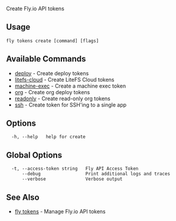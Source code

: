 Create Fly.io API tokens

## Usage
~~~
fly tokens create [command] [flags]
~~~

## Available Commands
* [deploy](/docs/flyctl/tokens-create-deploy/)	 - Create deploy tokens
* [litefs-cloud](/docs/flyctl/tokens-create-litefs-cloud/)	 - Create LiteFS Cloud tokens
* [machine-exec](/docs/flyctl/tokens-create-machine-exec/)	 - Create a machine exec token
* [org](/docs/flyctl/tokens-create-org/)	 - Create org deploy tokens
* [readonly](/docs/flyctl/tokens-create-readonly/)	 - Create read-only org tokens
* [ssh](/docs/flyctl/tokens-create-ssh/)	 - Create token for SSH'ing to a single app

## Options

~~~
  -h, --help   help for create
~~~

## Global Options

~~~
  -t, --access-token string   Fly API Access Token
      --debug                 Print additional logs and traces
      --verbose               Verbose output
~~~

## See Also

* [fly tokens](/docs/flyctl/tokens/)	 - Manage Fly.io API tokens

